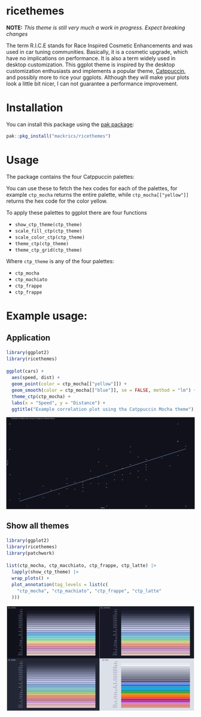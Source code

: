 # ricethemes

**NOTE:** *This theme is still very much a work in progress. Expect breaking changes*

The term R.I.C.E stands for Race Inspired Cosmetic Enhancements and was used in
car tuning communities. Basically, it is a cosmetic upgrade, which have no
implications on performance. It is also a term widely used in desktop
customization. This ggplot theme is inspired by the desktop customization
enthusiasts and implements a popular theme,
[Catppuccin](https://github.com/catppuccin/catppuccin), and possibly more to
rice your ggplots. Although they will make your plots look a little bit nicer,
I can not guarantee a performance improvement.

# Installation

You can install this package using the [pak package](https://pak.r-lib.org/):

```R
pak::pkg_install("mackrics/ricethemes")
```

# Usage 

The package contains the four Catppuccin palettes:


You can use these to fetch the hex codes for each of the palettes, for example
`ctp_mocha` returns the entire palette, while `ctp_mocha[["yellow"]]` returns the hex code for the color yellow.

To apply these palettes to ggplot there are four functions


- `show_ctp_theme(ctp_theme)`
- `scale_fill_ctp(ctp_theme)`
- `scale_color_ctp(ctp_theme)`
- `theme_ctp(ctp_theme)`
- `theme_ctp_grid(ctp_theme)`

Where `ctp_theme` is  any of the four palettes:

- `ctp_mocha`
- `ctp_machiato`
- `ctp_frappe`
- `ctp_frappe`

# Example usage:

## Application

```R
library(ggplot2)
library(ricethemes)

ggplot(cars) +
  aes(speed, dist) +
  geom_point(color = ctp_mocha[["yellow"]]) +
  geom_smooth(color = ctp_mocha[["blue"]], se = FALSE, method = "lm") +
  theme_ctp(ctp_mocha) +
  labs(x = "Speed", y = "Distance") +
  ggtitle("Example correlation plot using tha Catppuccin Mocha theme")
```

![Example 1](example1.svg)


## Show all themes

```R
library(ggplot2)
library(ricethemes)
library(patchwork)

list(ctp_mocha, ctp_macchiato, ctp_frappe, ctp_latte) |>
  lapply(show_ctp_theme) |>
  wrap_plots() +
  plot_annotation(tag_levels = list(c(
    "ctp_mocha", "ctp_machiato", "ctp_frappe", "ctp_latte"
  )))
```

![Example 2](example2.svg)

